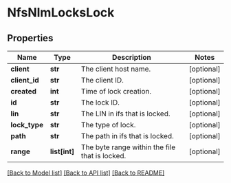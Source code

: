 # NfsNlmLocksLock

## Properties
Name | Type | Description | Notes
------------ | ------------- | ------------- | -------------
**client** | **str** | The client host name. | [optional] 
**client_id** | **str** | The client ID. | [optional] 
**created** | **int** | Time of lock creation. | [optional] 
**id** | **str** | The lock ID. | [optional] 
**lin** | **str** | The LIN in ifs that is locked. | [optional] 
**lock_type** | **str** | The type of lock. | [optional] 
**path** | **str** | The path in ifs that is locked. | [optional] 
**range** | **list[int]** | The byte range within the file that is locked. | [optional] 

[[Back to Model list]](../README.md#documentation-for-models) [[Back to API list]](../README.md#documentation-for-api-endpoints) [[Back to README]](../README.md)


